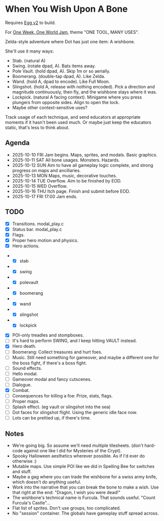 # When You Wish Upon A Bone

Requires [Egg v2](https://github.com/aksommerville/egg2) to build.

For [One Week, One World Jam](https://itch.io/jam/one-week-one-world), theme "ONE TOOL, MANY USES".

Zelda-style adventure where Dot has just one item: A wishbone.

She'll use it many ways:
 - Stab. (natural A)
 - Swing. (rotate dpad, A). Bats items away.
 - Pole Vault. (hold dpad, A). Skip 1m or so aerially.
 - Boomerang. (double-tap dpad, A). Like Zelda.
 - Wand. (hold A, dpad to encode). Like Full Moon.
 - Slingshot. (hold A, release with nothing encoded). Pick a direction and magnitude continuously, then fly, and the wishbone stays where it was.
 - Lockpick. (natural A facing context). Minigame where you press plungers from opposite sides. Align to open the lock.
 - Maybe other context-sensitive uses?

Track usage of each technique, and send educators at appropriate moments if it hasn't been used much.
Or maybe just keep the educators static, that's less to think about.

## Agenda

 - 2025-10-10 FRI Jam begins. Maps, sprites, and modals. Basic graphics.
 - 2025-10-11 SAT All bone usages. Monsters. Hazards.
 - 2025-10-12 SUN Aim to have all gameplay logic complete, and strong progress on maps and ancillaries.
 - 2025-10-13 MON Maps, music, decorative touches.
 - 2025-10-14 TUE Overflow. Aim to be finished by EOD.
 - 2025-10-15 WED Overflow.
 - 2025-10-16 THU Itch page. Finish and submit before EOD.
 - 2025-10-17 FRI 17:00 Jam ends.

## TODO

- [x] Transitions. modal_play.c
- [x] Status bar. modal_play.c
- [x] Flags.
- [x] Proper hero motion and physics.
- [x] Hero actions.
- - [x] stab
- - [x] swing
- - [x] polevault
- - [x] boomerang
- - [x] wand
- - [x] slingshot
- - [x] lockpick
- [x] POI-only treadles and stompboxes.
- [ ] It's hard to perform SWING, and I keep hitting VAULT instead.
- [x] Hero death.
- [ ] Boomerang: Collect treasures and hurt foes.
- [ ] Music. Still need something for gameover, and maybe a different one for the boss fight, if there's a boss fight.
- [ ] Sound effects.
- [ ] Hello modal.
- [ ] Gameover modal and fancy cutscenes.
- [ ] Dialogue.
- [x] Combat.
- [ ] Consequences for killing a foe: Prize, stats, flags.
- [ ] Proper maps.
- [ ] Splash effect. (eg vault or slingshot into the sea)
- [ ] Dot faces for slingshot flight. Using the generic idle face now.
- [ ] Lots can be prettied up, if there's time.

## Notes

- We're going big. So assume we'll need multiple tilesheets. (don't hard-code against one like I did for Mysteries of the Crypt).
- Spooky Halloween aesthetics wherever possible. As if I'd ever do otherwise :)
- Mutable maps. Use simple POI like we did in Spelling Bee for switches and stuff.
- Maybe a gag where you can trade the wishbone for a swiss army knife, which doesn't do anything useful.
- Work into the narrative that you can break the bone to make a wish. Use that right at the end: "Dragon, I wish you were dead!"
- The wishbone's technical name is Furcula. That sounds useful. "Count Furcula's Castle"...
- Flat list of sprites. Don't use groups, too complicated.
- No "session" container. The globals have gameplay stuff spread across.
